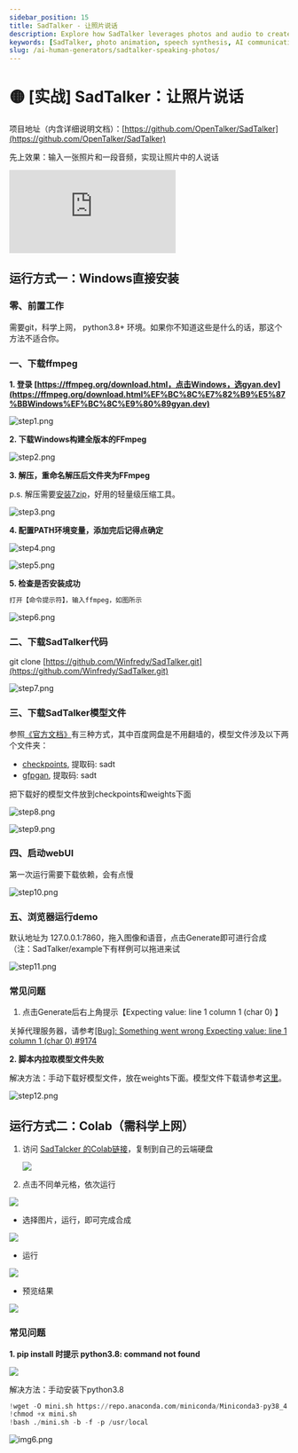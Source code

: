 ```yaml
---
sidebar_position: 15
title: SadTalker - 让照片说话
description: Explore how SadTalker leverages photos and audio to create speaking images, including installation guides and troubleshooting.
keywords: [SadTalker, photo animation, speech synthesis, AI communication, setup guide, troubleshooting]
slug: /ai-human-generators/sadtalker-speaking-photos/
---
```


# 🟡 [实战] SadTalker：让照片说话

项目地址（内含详细说明文档）：[https://github.com/OpenTalker/SadTalker](https://github.com/OpenTalker/SadTalker)

先上效果：输入一张照片和一段音频，实现让照片中的人说话

<iframe src="https://player.bilibili.com/player.html?isOutside=true&aid=112808540834692&bvid=BV1Yn8peXE1U&cid=500001619761125&p=1&high_quality=1&autoplay=0"  style={{width: "100%", height: "500px"}} scrolling="no" border="0" frameborder="no" framespacing="0" allowFullScreen={true}></iframe>

## 运行方式一：Windows直接安装

### 零、前置工作

需要git，科学上网， python3.8+ 环境。如果你不知道这些是什么的话，那这个方法不适合你。

### 一、下载ffmpeg

**1. 登录 [https://ffmpeg.org/download.html，点击Windows，选gyan.dev](https://ffmpeg.org/download.html%EF%BC%8C%E7%82%B9%E5%87%BBWindows%EF%BC%8C%E9%80%89gyan.dev)**

![step1.png](https://cdn.jsdelivr.net/gh/donttal/imgbed/img/70adf706909677a866014a3fd4831878.png)

**2. 下载Windows构建全版本的FFmpeg**

![step2.png](https://cdn.jsdelivr.net/gh/donttal/imgbed/img/ccd461840f72886e072604852938f7a2.png)

**3. 解压，重命名解压后文件夹为FFmpeg**

p.s. 解压需要[安装7zip](https://www.7-zip.org/download.html)，好用的轻量级压缩工具。

![step3.png](https://cdn.jsdelivr.net/gh/donttal/imgbed/img/48305d9d5925172752d9719f54d66781.png)

**4. 配置PATH环境变量，添加完后记得点确定**

![step4.png](https://cdn.jsdelivr.net/gh/donttal/imgbed/img/50cc7c4ba5d1cab72adbb088806419c1.png)

![step5.png](https://cdn.jsdelivr.net/gh/donttal/imgbed/img/31cbdd2fec0c17cadf4bae904dccf55d.png)

**5. 检查是否安装成功**

```python
打开【命令提示符】，输入ffmpeg，如图所示
```

![step6.png](https://cdn.jsdelivr.net/gh/donttal/imgbed/img/ddda6669079739da2426c645f0b7fd49.png)

### **二、下载SadTalker代码**

git clone [https://github.com/Winfredy/SadTalker.git](https://github.com/Winfredy/SadTalker.git)

![step7.png](https://cdn.jsdelivr.net/gh/donttal/imgbed/img/4dc6b6f297a44b889573c5b0a2d8da78.png)

### 三、下载SadTalker模型文件

参照[《官方文档》](https://github.com/OpenTalker/SadTalker)有三种方式，其中百度网盘是不用翻墙的，模型文件涉及以下两个文件夹：

- [checkpoints](https://pan.baidu.com/s/1P4fRgk9gaSutZnn8YW034Q?pwd=sadt), 提取码: sadt
- [gfpgan](https://pan.baidu.com/s/1kb1BCPaLOWX1JJb9Czbn6w?pwd=sadt), 提取码: sadt

把下载好的模型文件放到checkpoints和weights下面

![step8.png](https://cdn.jsdelivr.net/gh/donttal/imgbed/img/5f60301930bd63fd73946a98db7f891c.png)

![step9.png](https://cdn.jsdelivr.net/gh/donttal/imgbed/img/ab758dfd3077041accb14b6e3b98560e.png)

### 四、启动webUI

第一次运行需要下载依赖，会有点慢

![step10.png](https://cdn.jsdelivr.net/gh/donttal/imgbed/img/f152dae559b5baa471e354b6c532cb58.png)

### 五、浏览器运行demo

默认地址为 127.0.0.1:7860，拖入图像和语音，点击Generate即可进行合成（注：SadTalker/example下有样例可以拖进来试

![step11.png](https://cdn.jsdelivr.net/gh/donttal/imgbed/img/069c237b94a61ddf283f86ba40ffa4f3.png)

### 常见问题

1. 点击Generate后右上角提示【Expecting value: line 1 column 1 (char 0) 】

关掉代理服务器，请参考[[Bug]: Something went wrong Expecting value: line 1 column 1 (char 0) #9174](https://github.com/AUTOMATIC1111/stable-diffusion-webui/issues/9174)

**2. 脚本内拉取模型文件失败**

解决方法：手动下载好模型文件，放在weights下面。模型文件下载请参考[这里](https://github.com/OpenTalker/SadTalker)。

![step12.png](https://cdn.jsdelivr.net/gh/donttal/imgbed/img/72a14609d260bf3f41163e1f30d70566.png)

## 运行方式二：Colab（需科学上网）

1. 访问 [SadTalcker 的Colab链接](https://colab.research.google.com/github/Winfredy/SadTalker/blob/main/quick_demo.ipynb)，复制到自己的云端硬盘
   
    ![](https://cdn.jsdelivr.net/gh/donttal/imgbed/img/ae8615e5f266e99aa1a11dc718255bde.png)
    
2. 点击不同单元格，依次运行

![](https://cdn.jsdelivr.net/gh/donttal/imgbed/img/040fd77ba5a4138e2caefcf79f79772e.png)

- 选择图片，运行，即可完成合成

![](https://cdn.jsdelivr.net/gh/donttal/imgbed/img/60d287486ea2cea4b2c13db1b656025f.png)

- 运行

![](https://cdn.jsdelivr.net/gh/donttal/imgbed/img/fdd7ad3203c314b204ca1024e7476418.png)

- 预览结果

![](https://cdn.jsdelivr.net/gh/donttal/imgbed/img/56bb96eaea3d5724dab83072f70da185.png)

### 常见问题

**1. pip install 时提示 python3.8: command not found**

![](https://cdn.jsdelivr.net/gh/donttal/imgbed/img/f1e64c198c1d1db0ef9e6315360d9ddb.png)

解决方法：手动安装下python3.8

```python
!wget -O mini.sh https://repo.anaconda.com/miniconda/Miniconda3-py38_4.8.2-Linux-x86_64.sh
!chmod +x mini.sh
!bash ./mini.sh -b -f -p /usr/local
```

![
![img6.png](https://cdn.jsdelivr.net/gh/donttal/imgbed/img/8471bc0679da77ac3676583678a5cab3.png)](https://cdn.jsdelivr.net/gh/donttal/imgbed/img/8471bc0679da77ac3676583678a5cab3.png)